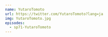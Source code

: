 ```yaml
---
name: YutaroTomoto
url: https://twitter.com/YutaroTomoto?lang=ja
img: YutaroTomoto.jpg
episodes:
  - sp71-YutaroTomoto
---
```

